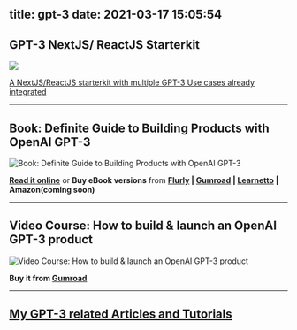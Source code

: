 title: gpt-3
date: 2021-03-17 15:05:54
---

## GPT-3 NextJS/ ReactJS Starterkit
![](/images/nextjs-starterkit.jpeg)

[A NextJS/ReactJS starterkit with multiple GPT-3 Use cases already integrated](https://harishgarg.com/writing/gpt-3-nextjs-react-starterkit/)

-----------------

## Book: Definite Guide to Building Products with OpenAI GPT-3

![Book: Definite Guide to Building Products with OpenAI GPT-3](/images/openai-guide-book-cover.png)

**[Read it online](https://harishgarg.com/writing/definite-guide-to-building-products-with-openai/)** or 
**Buy eBook versions** from **[Flurly](https://flurly.com/p/gpt-3-guide) | [Gumroad](https://gum.co/gpt-3-guide) | [Learnetto](https://learnetto.com/users/harishgarg/courses/definite-guide-to-building-products-with-openai/) | Amazon(coming soon)**

-----------------

## Video Course: How to build & launch an OpenAI GPT-3 product

![Video Course: How to build & launch an OpenAI GPT-3 product](/images/openai-gpt-3-video-course.png)

**Buy it from [Gumroad](https://gumroad.com/l/FJSAc)**

---------------------

## [My GPT-3 related Articles and Tutorials](https://harishgarg.com/archives/)
